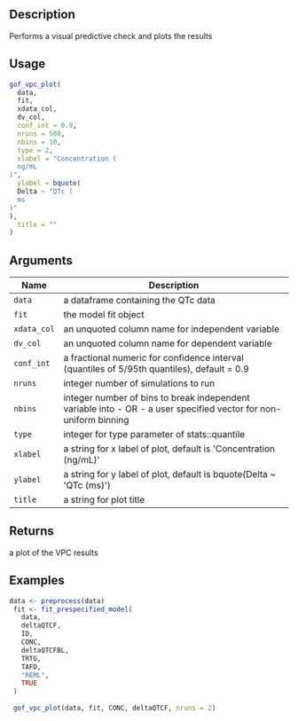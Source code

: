 ## Description

Performs a visual predictive check and plots the results

## Usage

```r
gof_vpc_plot(
  data,
  fit,
  xdata_col,
  dv_col,
  conf_int = 0.9,
  nruns = 500,
  nbins = 10,
  type = 2,
  xlabel = "Concentration (
  ng/mL
)",
  ylabel = bquote(
  Delta ~ "QTc (
  ms
)"
),
  title = ""
)
```

## Arguments

| Name | Description |
|------|-------------|
| `data` | a dataframe containing the QTc data |
| `fit` | the model fit object |
| `xdata_col` | an unquoted column name for independent variable |
| `dv_col` | an unquoted column name for dependent variable |
| `conf_int` | a fractional numeric for confidence interval (quantiles of 5/95th quantiles), default = 0.9 |
| `nruns` | integer number of simulations to run |
| `nbins` | integer number of bins to break independent variable into - OR - a user specified vector for non-uniform binning |
| `type` | integer for type parameter of stats::quantile |
| `xlabel` | a string for x label of plot, default is 'Concentration (ng/mL)' |
| `ylabel` | a string for y label of plot, default is bquote(Delta ~ 'QTc (ms)') |
| `title` | a string for plot title |

## Returns

a plot of the VPC results

## Examples

```r
data <- preprocess(data)
 fit <- fit_prespecified_model(
   data,
   deltaQTCF,
   ID,
   CONC,
   deltaQTCFBL,
   TRTG,
   TAFD,
   "REML",
   TRUE
 )
 
 gof_vpc_plot(data, fit, CONC, deltaQTCF, nruns = 2)
```


